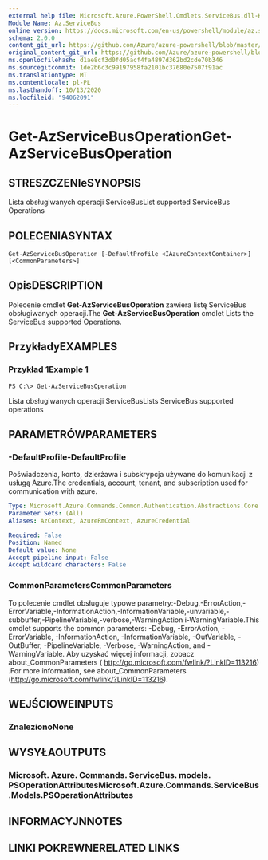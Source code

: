 ```yaml
---
external help file: Microsoft.Azure.PowerShell.Cmdlets.ServiceBus.dll-Help.xml
Module Name: Az.ServiceBus
online version: https://docs.microsoft.com/en-us/powershell/module/az.servicebus/get-azservicebusoperation
schema: 2.0.0
content_git_url: https://github.com/Azure/azure-powershell/blob/master/src/ServiceBus/ServiceBus/help/Get-AzServiceBusOperation.md
original_content_git_url: https://github.com/Azure/azure-powershell/blob/master/src/ServiceBus/ServiceBus/help/Get-AzServiceBusOperation.md
ms.openlocfilehash: d1ae8cf3d0fd05acf4fa4897d362bd2cde70b346
ms.sourcegitcommit: 1de2b6c3c99197958fa2101bc37680e7507f91ac
ms.translationtype: MT
ms.contentlocale: pl-PL
ms.lasthandoff: 10/13/2020
ms.locfileid: "94062091"
---
```

# <span data-ttu-id="11d6d-101">Get-AzServiceBusOperation</span><span class="sxs-lookup"><span data-stu-id="11d6d-101">Get-AzServiceBusOperation</span></span>

## <span data-ttu-id="11d6d-102">STRESZCZENIe</span><span class="sxs-lookup"><span data-stu-id="11d6d-102">SYNOPSIS</span></span>
<span data-ttu-id="11d6d-103">Lista obsługiwanych operacji ServiceBus</span><span class="sxs-lookup"><span data-stu-id="11d6d-103">List supported ServiceBus Operations</span></span>

## <span data-ttu-id="11d6d-104">POLECENIA</span><span class="sxs-lookup"><span data-stu-id="11d6d-104">SYNTAX</span></span>

```
Get-AzServiceBusOperation [-DefaultProfile <IAzureContextContainer>] [<CommonParameters>]
```

## <span data-ttu-id="11d6d-105">Opis</span><span class="sxs-lookup"><span data-stu-id="11d6d-105">DESCRIPTION</span></span>
<span data-ttu-id="11d6d-106">Polecenie cmdlet **Get-AzServiceBusOperation** zawiera listę ServiceBus obsługiwanych operacji.</span><span class="sxs-lookup"><span data-stu-id="11d6d-106">The **Get-AzServiceBusOperation** cmdlet Lists the ServiceBus supported Operations.</span></span>

## <span data-ttu-id="11d6d-107">Przykłady</span><span class="sxs-lookup"><span data-stu-id="11d6d-107">EXAMPLES</span></span>

### <span data-ttu-id="11d6d-108">Przykład 1</span><span class="sxs-lookup"><span data-stu-id="11d6d-108">Example 1</span></span>
```
PS C:\> Get-AzServiceBusOperation
```

<span data-ttu-id="11d6d-109">Lista obsługiwanych operacji ServiceBus</span><span class="sxs-lookup"><span data-stu-id="11d6d-109">Lists ServiceBus supported operations</span></span>

## <span data-ttu-id="11d6d-110">PARAMETRÓW</span><span class="sxs-lookup"><span data-stu-id="11d6d-110">PARAMETERS</span></span>

### <span data-ttu-id="11d6d-111">-DefaultProfile</span><span class="sxs-lookup"><span data-stu-id="11d6d-111">-DefaultProfile</span></span>
<span data-ttu-id="11d6d-112">Poświadczenia, konto, dzierżawa i subskrypcja używane do komunikacji z usługą Azure.</span><span class="sxs-lookup"><span data-stu-id="11d6d-112">The credentials, account, tenant, and subscription used for communication with azure.</span></span>

```yaml
Type: Microsoft.Azure.Commands.Common.Authentication.Abstractions.Core.IAzureContextContainer
Parameter Sets: (All)
Aliases: AzContext, AzureRmContext, AzureCredential

Required: False
Position: Named
Default value: None
Accept pipeline input: False
Accept wildcard characters: False
```

### <span data-ttu-id="11d6d-113">CommonParameters</span><span class="sxs-lookup"><span data-stu-id="11d6d-113">CommonParameters</span></span>
<span data-ttu-id="11d6d-114">To polecenie cmdlet obsługuje typowe parametry:-Debug,-ErrorAction,-ErrorVariable,-InformationAction,-InformationVariable,-unvariable,-subbuffer,-PipelineVariable,-verbose,-WarningAction i-WarningVariable.</span><span class="sxs-lookup"><span data-stu-id="11d6d-114">This cmdlet supports the common parameters: -Debug, -ErrorAction, -ErrorVariable, -InformationAction, -InformationVariable, -OutVariable, -OutBuffer, -PipelineVariable, -Verbose, -WarningAction, and -WarningVariable.</span></span> <span data-ttu-id="11d6d-115">Aby uzyskać więcej informacji, zobacz about_CommonParameters ( http://go.microsoft.com/fwlink/?LinkID=113216) .</span><span class="sxs-lookup"><span data-stu-id="11d6d-115">For more information, see about_CommonParameters (http://go.microsoft.com/fwlink/?LinkID=113216).</span></span>

## <span data-ttu-id="11d6d-116">WEJŚCIOWE</span><span class="sxs-lookup"><span data-stu-id="11d6d-116">INPUTS</span></span>

### <span data-ttu-id="11d6d-117">Znaleziono</span><span class="sxs-lookup"><span data-stu-id="11d6d-117">None</span></span>

## <span data-ttu-id="11d6d-118">WYSYŁA</span><span class="sxs-lookup"><span data-stu-id="11d6d-118">OUTPUTS</span></span>

### <span data-ttu-id="11d6d-119">Microsoft. Azure. Commands. ServiceBus. models. PSOperationAttributes</span><span class="sxs-lookup"><span data-stu-id="11d6d-119">Microsoft.Azure.Commands.ServiceBus.Models.PSOperationAttributes</span></span>

## <span data-ttu-id="11d6d-120">INFORMACYJN</span><span class="sxs-lookup"><span data-stu-id="11d6d-120">NOTES</span></span>

## <span data-ttu-id="11d6d-121">LINKI POKREWNE</span><span class="sxs-lookup"><span data-stu-id="11d6d-121">RELATED LINKS</span></span>
